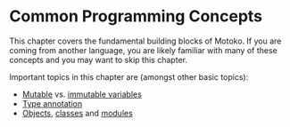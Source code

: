 # Common Programming Concepts

This chapter covers the fundamental building blocks of Motoko. If you are coming from another language, you are likely familiar with many of these concepts and you may want to skip this chapter.

Important topics in this chapter are (amongst other basic topics):

- [Mutable](/common-programming-concepts/mutability.html) vs. [immutable variables](/common-programming-concepts/variables.html)
- [Type annotation](/common-programming-concepts/types.html)
- [Objects](/common-programming-concepts/objects-and-classes/objects.html), [classes](/common-programming-concepts/objects-and-classes/classes.html) and [modules](/common-programming-concepts/modules.html)

